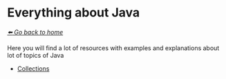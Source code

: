 # Everything about Java

*[:arrow_left: Go back to home](../README.md)*

Here you will find a lot of resources with examples and explanations about lot of topics of Java

- [Collections](/java/collections/COLLECTIONS.md)